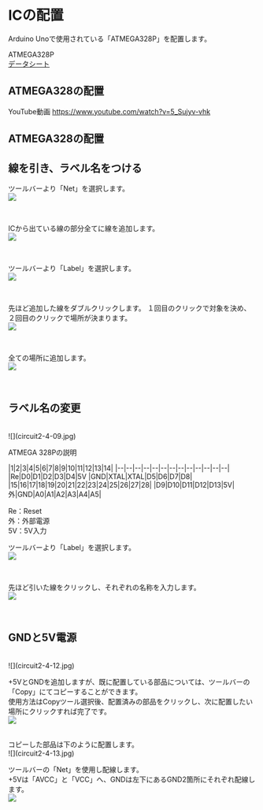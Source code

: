 # ICの配置

Arduino Unoで使用されている「ATMEGA328P」を配置します。

ATMEGA328P
<br>
[データシート](
http://www.atmel.com/images/Atmel-8271-8-bit-AVR-Microcontroller-ATmega48A-48PA-88A-88PA-168A-168PA-328-328P_datasheet_Complete.pdf)

## ATMEGA328の配置

YouTube動画 https://www.youtube.com/watch?v=5_Sujyv-vhk

## ATMEGA328の配置


## 線を引き、ラベル名をつける

ツールバーより「Net」を選択します。
<br>
![](circuit2-4-04.jpg)

<br>

ICから出ている線の部分全てに線を追加します。
<br>
![](circuit2-4-05.jpg)

<br>

ツールバーより「Label」を選択します。
<br>
![](circuit2-4-06.jpg)

<br>

先ほど追加した線をダブルクリックします。
１回目のクリックで対象を決め、２回目のクリックで場所が決まります。
<br>
![](circuit2-4-07.jpg)

<br>

全ての場所に追加します。
<br>
![](circuit2-4-08.jpg)

<br>



## ラベル名の変更

<br>
![](circuit2-4-09.jpg)

<br>

ATMEGA 328Pの説明

|1|2|3|4|5|6|7|8|9|10|11|12|13|14|
|--|--|--|--|--|--|--|--|--|--|--|--|--|
|Re|D0|D1|D2|D3|D4|5V   |GND|XTAL|XTAL|D5|D6|D7|D8|
|15|16|17|18|19|20|21|22|23|24|25|26|27|28|
|D9|D10|D11|D12|D13|5V|外|GND|A0|A1|A2|A3|A4|A5|

Re：Reset
<br>
外：外部電源
<br>
5V：5V入力

ツールバーより「Label」を選択します。
<br>
![](circuit2-4-10.jpg)

<br>

先ほど引いた線をクリックし、それぞれの名称を入力します。
<br>
![](circuit2-4-11.jpg)

<br>


## GNDと5V電源

<br>
![](circuit2-4-12.jpg)

+5VとGNDを追加しますが、既に配置している部品については、ツールバーの「Copy」にてコピーすることができます。
<br>
使用方法はCopyツール選択後、配置済みの部品をクリックし、次に配置したい場所にクリックすれば完了です。
<br>
![](circuit2-4-13-2.jpg)


<br>
コピーした部品は下のように配置します。
<br>
![](circuit2-4-13.jpg)

<br>

ツールバーの「Net」を使用し配線します。
<br>
+5Vは「AVCC」と「VCC」へ、GNDは左下にあるGND2箇所にそれぞれ配線します。
<br>
![](circuit2-4-14.jpg)










